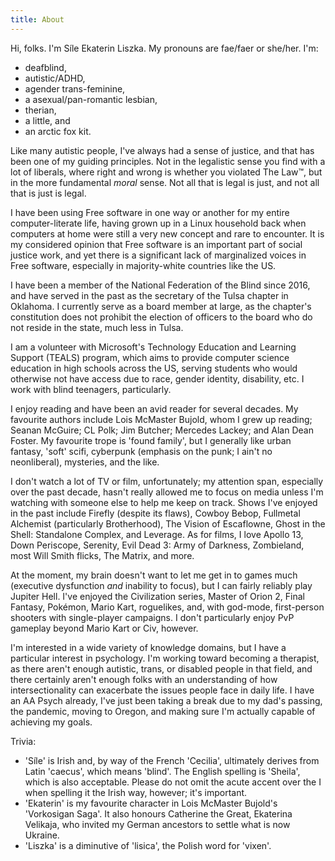 ```yaml
---
title: About
---
```

Hi, folks. I'm Síle Ekaterin Liszka. My pronouns are fae/faer or she/her. I'm:

- deafblind,
- autistic/ADHD,
- agender trans-feminine,
- a asexual/pan-romantic lesbian,
- therian,
- a little, and
- an arctic fox kit.

Like many autistic people, I've always had a sense of justice, and that has been one of my guiding principles. Not in the legalistic sense you find with a lot of liberals, where right and wrong is whether you violated The Law™, but in the more fundamental _moral_ sense. Not all that is legal is just, and not all that is just is legal.

I have been using Free software in one way or another for my entire computer-literate life, having grown up in a Linux household back when computers at home were still a very new concept and rare to encounter. It is my considered opinion that Free software is an important part of social justice work, and yet there is a significant lack of marginalized voices in Free software, especially in majority-white countries like the US.

I have been a member of the National Federation of the Blind since 2016, and have served in the past as the secretary of the Tulsa chapter in Oklahoma. I currently serve as a board member at large, as the chapter's constitution does not prohibit the election of officers to the board who do not reside in the state, much less in Tulsa.

I am a volunteer with Microsoft's Technology Education and Learning Support (TEALS) program, which aims to provide computer science education in high schools across the US, serving students who would otherwise not have access due to race, gender identity, disability, etc. I work with blind teenagers, particularly.

I enjoy reading and have been an avid reader for several decades. My favourite authors include Lois McMaster Bujold, whom I grew up reading; Seanan McGuire; CL Polk; Jim Butcher; Mercedes Lackey; and Alan Dean Foster. My favourite trope is 'found family', but I generally like urban fantasy, 'soft' scifi, cyberpunk (emphasis on the punk; I ain't no neonliberal), mysteries, and the like.

I don't watch a lot of TV or film, unfortunately; my attention span, especially over the past decade, hasn't really allowed me to focus on media unless I'm watching with someone else to help me keep on track. Shows I've enjoyed in the past include Firefly (despite its flaws), Cowboy Bebop, Fullmetal Alchemist (particularly Brotherhood), The Vision of Escaflowne, Ghost in the Shell: Standalone Complex, and Leverage. As for films, I love Apollo 13, Down Periscope, Serenity, Evil Dead 3: Army of Darkness, Zombieland, most Will Smith flicks, The Matrix, and more.

At the moment, my brain doesn't want to let me get in to games much (executive dysfunction *and* inability to focus), but I can fairly reliably play Jupiter Hell. I've enjoyed the Civilization series, Master of Orion 2, Final Fantasy, Pokémon, Mario Kart, roguelikes, and, with god-mode, first-person shooters with single-player campaigns. I don't particularly enjoy PvP gameplay beyond Mario Kart or Civ, however.

I'm interested in a wide variety of knowledge domains, but I have a particular interest in psychology. I'm working toward becoming a therapist, as there aren't enough autistic, trans, or disabled people in that field, and there certainly aren't enough folks with an understanding of how intersectionality can exacerbate the issues people face in daily life. I have an AA Psych already, I've just been taking a break due to my dad's passing, the pandemic, moving to Oregon, and making sure I'm actually capable of achieving my goals.

Trivia:
* 'Síle' is Irish and, by way of the French 'Cecilia', ultimately derives from Latin 'caecus', which means 'blind'. The English spelling is 'Sheila', which is also acceptable. Please do not omit the acute accent over the I when spelling it the Irish way, however; it's important.
* 'Ekaterin' is my favourite character in Lois McMaster Bujold's 'Vorkosigan Saga'. It also honours Catherine the Great, Ekaterina Velikaja, who invited my German ancestors to settle what is now Ukraine.
* 'Liszka' is a diminutive of 'lisica', the Polish word for 'vixen'.
